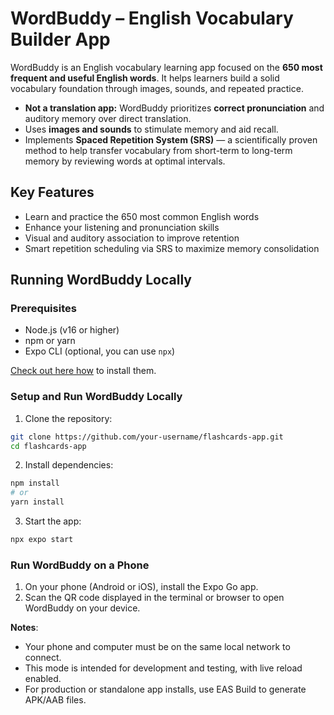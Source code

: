 # WordBuddy – English Vocabulary Builder App

WordBuddy is an English vocabulary learning app focused on the **650 most frequent and useful English words**. It helps learners build a solid vocabulary foundation through images, sounds, and repeated practice.

- **Not a translation app:** WordBuddy prioritizes **correct pronunciation** and auditory memory over direct translation.
- Uses **images and sounds** to stimulate memory and aid recall.
- Implements **Spaced Repetition System (SRS)** — a scientifically proven method to help transfer vocabulary from short-term to long-term memory by reviewing words at optimal intervals.

## Key Features

- Learn and practice the 650 most common English words
- Enhance your listening and pronunciation skills
- Visual and auditory association to improve retention
- Smart repetition scheduling via SRS to maximize memory consolidation

## Running WordBuddy Locally

### Prerequisites

- Node.js (v16 or higher)
- npm or yarn
- Expo CLI (optional, you can use `npx`)

[Check out here how](docs/Pre-Requisites.md) to install them.

### Setup and Run WordBuddy Locally

1. Clone the repository:

```bash
git clone https://github.com/your-username/flashcards-app.git
cd flashcards-app
```

2. Install dependencies:

```bash
npm install
# or
yarn install
```

3. Start the app:

```bash
npx expo start
```

### Run WordBuddy on a Phone

1. On your phone (Android or iOS), install the Expo Go app.
2. Scan the QR code displayed in the terminal or browser to open WordBuddy on your device.

**Notes**:
- Your phone and computer must be on the same local network to connect.
- This mode is intended for development and testing, with live reload enabled.
- For production or standalone app installs, use EAS Build to generate APK/AAB files.
